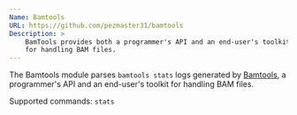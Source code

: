 ```yaml
---
Name: Bamtools
URL: https://github.com/pezmaster31/bamtools
Description: >
    BamTools provides both a programmer's API and an end-user's toolkit
    for handling BAM files.
---
```


The Bamtools module parses `bamtools stats` logs generated by
[Bamtools](https://github.com/pezmaster31/bamtools),
a programmer's API and an end-user's toolkit for handling BAM files.

Supported commands: `stats`